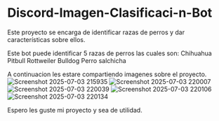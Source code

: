 # Discord-Imagen-Clasificaci-n-Bot
Este proyecto se encarga de identificar razas de perros y dar características sobre ellos.

Este bot puede identificar 5 razas de perros las cuales son:
Chihuahua
Pitbull
Rottweiler
Bulldog
Perro salchicha

A continuacion les estare compartiendo imagenes sobre el proyecto.![Screenshot 2025-07-03 215935](https://github.com/user-attachments/assets/4f102b33-849f-4fb8-9f25-f2e963ec46e0)
![Screenshot 2025-07-03 220007](https://github.com/user-attachments/assets/9e98bcd8-3477-4f7c-8189-671e7476df3a)
![Screenshot 2025-07-03 220039](https://github.com/user-attachments/assets/1b6f8f34-189b-46b3-91af-64f22c14b3f9)
![Screenshot 2025-07-03 220106](https://github.com/user-attachments/assets/35b99ef8-ba09-42b2-a87b-84ac0692c78d)
![Screenshot 2025-07-03 220134](https://github.com/user-attachments/assets/23eb9c8a-cfd9-4201-981c-d2c3c437bb87)

Espero les guste mi proyecto y sea de utilidad.
